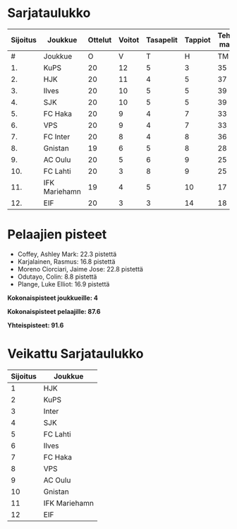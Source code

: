 # Sarjataulukko
| Sijoitus | Joukkue | Ottelut | Voitot | Tasapelit | Tappiot | Tehdyt maalit | Päästetyt maalit | Maaliero | Syötöt |
|----------|---------|---------|--------|-----------|---------|----------------|-------------------|----------|-------|
|# | Joukkue | O | V | T | H | TM | PM | ME | S | L | L% | R | KK | PK | PA | P|
|1. | KuPS | 20 | 12 | 5 | 3 | 35 | 20 | 15 | 15 | 225 | 15,56 | 204 | 28 | 1 | 28 | 41|
|2. | HJK | 20 | 11 | 4 | 5 | 37 | 20 | 17 | 25 | 278 | 13,31 | 218 | 33 | 1 | 30 | 37|
|3. | Ilves | 20 | 10 | 5 | 5 | 39 | 24 | 15 | 32 | 217 | 17,97 | 222 | 50 | 4 | 36 | 35|
|4. | SJK | 20 | 10 | 5 | 5 | 39 | 31 | 8 | 26 | 246 | 15,85 | 250 | 48 | 0 | 38 | 35|
|5. | FC Haka | 20 | 9 | 4 | 7 | 33 | 31 | 2 | 24 | 177 | 18,64 | 260 | 58 | 2 | 38 | 31|
|6. | VPS | 20 | 9 | 4 | 7 | 33 | 33 | 0 | 18 | 227 | 14,54 | 228 | 34 | 2 | 32 | 31|
|7. | FC Inter | 20 | 8 | 4 | 8 | 36 | 27 | 9 | 27 | 206 | 17,48 | 206 | 47 | 2 | 36 | 28|
|8. | Gnistan | 19 | 6 | 5 | 8 | 28 | 32 | -4 | 19 | 170 | 16,47 | 207 | 55 | 1 | 27 | 23|
|9. | AC Oulu | 20 | 5 | 6 | 9 | 25 | 33 | -8 | 16 | 166 | 15,06 | 275 | 56 | 6 | 33 | 21|
|10. | FC Lahti | 20 | 3 | 8 | 9 | 25 | 37 | -12 | 20 | 166 | 15,06 | 198 | 46 | 1 | 31 | 17|
|11. | IFK Mariehamn | 19 | 4 | 5 | 10 | 17 | 32 | -15 | 9 | 147 | 11,56 | 198 | 46 | 4 | 22 | 17|
|12. | EIF | 20 | 3 | 3 | 14 | 18 | 45 | -27 | 10 | 165 | 10,91 | 212 | 56 | 4 | 23 | 12|

# Pelaajien pisteet
* Coffey, Ashley Mark: 22.3 pistettä
* Karjalainen, Rasmus: 16.8 pistettä
* Moreno Ciorciari, Jaime Jose: 22.8 pistettä
* Odutayo, Colin: 8.8 pistettä
* Plange, Luke Elliot: 16.9 pistettä

**Kokonaispisteet joukkueille: 4**

**Kokonaispisteet pelaajille: 87.6**

**Yhteispisteet: 91.6**

# Veikattu Sarjataulukko
| Sijoitus | Joukkue |
|----------|---------|
| 1 | HJK |
| 2 | KuPS |
| 3 | Inter |
| 4 | SJK |
| 5 | FC Lahti |
| 6 | Ilves |
| 7 | FC Haka |
| 8 | VPS |
| 9 | AC Oulu |
| 10 | Gnistan |
| 11 | IFK Mariehamn |
| 12 | EIF |
